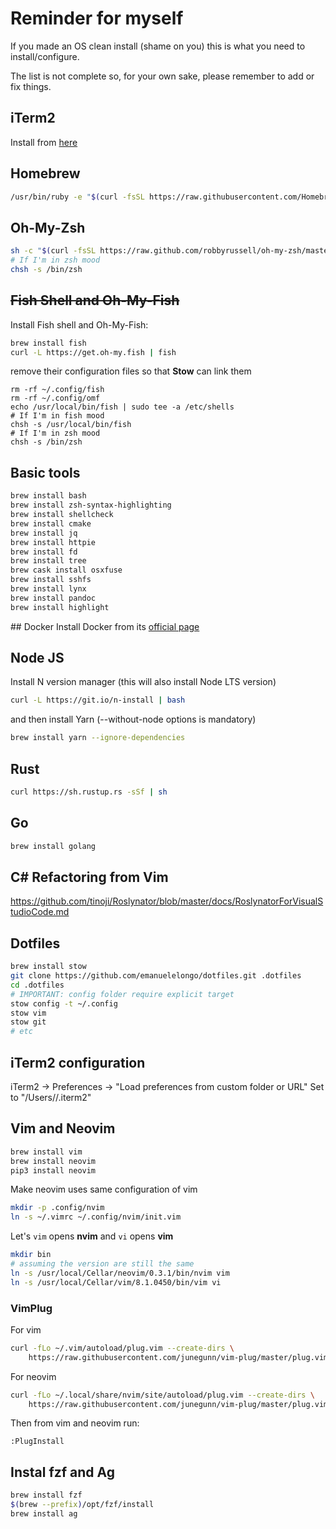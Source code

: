 # Reminder for myself

If you made an OS clean install (shame on you) this is what you need to install/configure.

The list is not complete so, for your own sake, please remember to add or fix things.

## iTerm2
Install from [here](https://www.iterm2.com/)


## Homebrew
``` sh
/usr/bin/ruby -e "$(curl -fsSL https://raw.githubusercontent.com/Homebrew/install/master/install)"
```

## Oh-My-Zsh
``` sh
sh -c "$(curl -fsSL https://raw.github.com/robbyrussell/oh-my-zsh/master/tools/install.sh)"
# If I'm in zsh mood
chsh -s /bin/zsh

```

## ~~Fish Shell and Oh-My-Fish~~
Install Fish shell and Oh-My-Fish:
``` sh
brew install fish
curl -L https://get.oh-my.fish | fish
```

remove their configuration files so that **Stow** can link them
```
rm -rf ~/.config/fish
rm -rf ~/.config/omf
echo /usr/local/bin/fish | sudo tee -a /etc/shells
# If I'm in fish mood
chsh -s /usr/local/bin/fish
# If I'm in zsh mood
chsh -s /bin/zsh
```

## Basic tools
``` sh
brew install bash
brew install zsh-syntax-highlighting
brew install shellcheck
brew install cmake
brew install jq
brew install httpie
brew install fd
brew install tree
brew cask install osxfuse
brew install sshfs
brew install lynx
brew install pandoc
brew install highlight
```

## Docker
Install Docker from its [official page](https://www.docker.com/)

## Node JS
Install N version manager (this will also install Node LTS version)

``` sh
curl -L https://git.io/n-install | bash
```

and then install Yarn (--without-node options is mandatory)
``` sh
brew install yarn --ignore-dependencies
```


## Rust
``` sh
curl https://sh.rustup.rs -sSf | sh
```

## Go
``` sh
brew install golang
```

## C# Refactoring from Vim
https://github.com/tinoji/Roslynator/blob/master/docs/RoslynatorForVisualStudioCode.md

## Dotfiles
``` sh
brew install stow
git clone https://github.com/emanuelelongo/dotfiles.git .dotfiles
cd .dotfiles
# IMPORTANT: config folder require explicit target
stow config -t ~/.config
stow vim
stow git
# etc 
```

## iTerm2 configuration
iTerm2 -> Preferences -> "Load preferences from custom folder or URL"
Set to "/Users/<username>/.iterm2"

## Vim and Neovim
``` sh
brew install vim
brew install neovim
pip3 install neovim
```
Make neovim uses same configuration of vim
``` sh
mkdir -p .config/nvim
ln -s ~/.vimrc ~/.config/nvim/init.vim
```

Let's `vim` opens __nvim__ and `vi` opens __vim__
``` sh
mkdir bin
# assuming the version are still the same
ln -s /usr/local/Cellar/neovim/0.3.1/bin/nvim vim
ln -s /usr/local/Cellar/vim/8.1.0450/bin/vim vi
```

### VimPlug
For vim
``` sh
curl -fLo ~/.vim/autoload/plug.vim --create-dirs \
    https://raw.githubusercontent.com/junegunn/vim-plug/master/plug.vim
```

For neovim
``` sh
curl -fLo ~/.local/share/nvim/site/autoload/plug.vim --create-dirs \
    https://raw.githubusercontent.com/junegunn/vim-plug/master/plug.vim
```

Then from vim and neovim run:
```
:PlugInstall
```

## Instal fzf and Ag
``` sh
brew install fzf
$(brew --prefix)/opt/fzf/install
brew install ag
```
